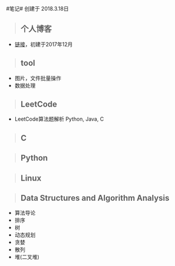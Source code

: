 
#笔记#
创建于 2018.3.18日
>## 个人博客

- [链接](http://www.lxxx.site)，初建于2017年12月

>## tool 

- 图片，文件批量操作
- 数据处理

>## LeetCode

- LeetCode算法题解析 Python, Java, C

>## C

>## Python

>## Linux

>## Data Structures and Algorithm Analysis

- 算法导论
- 排序
- 树
- 动态规划
- 贪婪
- 散列
- 堆(二叉堆)

